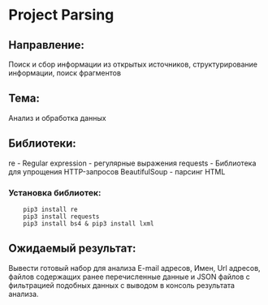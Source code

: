 # Project Parsing
    
    
   ## Направление:
   Поиск и сбор информации из открытых источников, структурирование информации, поиск фрагментов
   
   ## Тема:
   Анализ и обработка данных
   
   ## Библиотеки: 
   re - Regular expression - регулярные выражения
   requests - Библиотека для упрощения HTTP-запросов
   BeautifulSoup - парсинг HTML
   ### Установка библиотек:
        pip3 install re
        pip3 install requests
        pip3 install bs4 & pip3 install lxml 
   
   ## Ожидаемый результат:
   Вывести готовый набор для анализа E-mail адресов, Имен, Url адресов, файлов содержащих ранее перечисленные данные и JSON файлов с                  фильтрацией подобных данных с выводом в консоль результата анализа.
   
